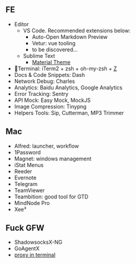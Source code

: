 ## FE

* Editor
  * VS Code. Recommended extensions below: 
    * Auto-Open Markdown Preview
    * Vetur: vue tooling
    * to be discovered...
  * Sublime Text
    * [Material Theme](https://github.com/equinusocio/material-theme)
* Terminal: iTerm2 + zsh + oh-my-zsh + [Z](https://github.com/rupa/z)
* Docs & Code Snippets: Dash
* Network Debug: Charles
* Analytics: Baidu Analytics, Google Analytics
* Error Tracking: Sentry
* API Mock: Easy Mock, MockJS
* Image Compression: Tinypng
* Helpers Tools: Sip, Cutterman, MP3 Trimmer

## Mac

* Alfred: launcher, workflow
* 1Password
* Magnet: windows management
* iStat Menus
* Reeder
* Evernote
* Telegram
* TeamViewer
* Teambition: good tool for GTD
* MindNode Pro
* Xee³




## Fuck GFW

* ShadowsocksX-NG
* GoAgentX
* [proxy in terminal](https://github.com/mrdulin/blog/issues/18)



